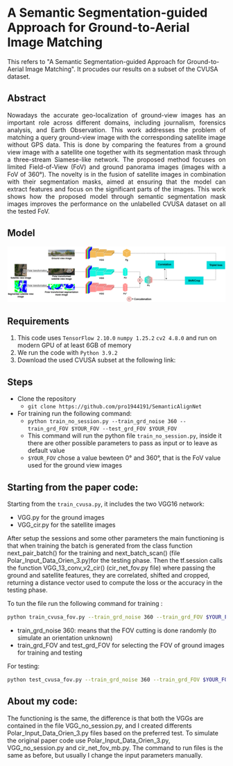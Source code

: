 # A Semantic Segmentation-guided Approach for Ground-to-Aerial Image Matching

<p>This refers to "A Semantic Segmentation-guided Approach for Ground-to-Aerial Image Matching". It procudes our results on a subset of the CVUSA dataset.</p>

## Abstract
<p align="justify">Nowadays the accurate geo-localization of ground-view images has an important role across different domains, including journalism, forensics analysis, and Earth Observation. This work addresses the problem of matching a query ground-view image with the corresponding satellite image without GPS data. This is done by comparing the features from a ground view image with a satellite one together with its segmentation mask through a three-stream Siamese-like network. The proposed method focuses on limited Field-of-View (FoV) and ground panorama images (images with a FoV of 360°). The novelty is in the fusion of satellite images in combination with their segmentation masks, aimed at ensuring that the model can extract features and focus on the significant parts of the images. This work shows how the proposed model through semantic segmentation mask images improves the performance on the unlabelled CVUSA dataset on all the tested FoV.</p>

## Model 
![plot](./Model_f.png)

## Requirements
1. This code uses ```TensorFlow 2.10.0``` ```numpy 1.25.2``` ```cv2 4.8.0``` and run on modern GPU of at least 6GB of memory
2. We run the code with ```Python 3.9.2```
3. Download the used CVUSA subset at the following link: 

## Steps
- Clone the repository 
    - ```git clone https://github.com/pro1944191/SemanticAlignNet```
- For training run the following command:
    - ```python train_no_session.py --train_grd_noise 360 --train_grd_FOV $YOUR_FOV --test_grd_FOV $YOUR_FOV```
    - This command will run the python file ```train_no_session.py```, inside it there are other possible parameters to pass as input or to leave as default value
    - ```$YOUR_FOV``` chose a value bewteen 0° and 360°, that is the FoV value used for the ground view images

## Starting from the paper code:
Starting from the ```train_cvusa.py```, it includes the two VGG16 network:
- VGG.py for the ground images
- VGG_cir.py for the satellite images

After setup the sessions and some other parameters the main functioning is that when training the batch is generated from the class function next_pair_batch() for the training and next_batch_scan() (file Polar_Input_Data_Orien_3.py)for the testing phase. Then the tf.session calls the function VGG_13_conv_v2_cir() (cir_net_fov.py file) where passing the ground and satellite features, they are correlated, shifted and cropped, returning a distance vector used to compute the loss or the accuracy in the testing phase.

To tun the file run the following command for training :
```sh
python train_cvusa_fov.py --train_grd_noise 360 --train_grd_FOV $YOUR_FOV --test_grd_FOV $YOUR_FOV
```
- train_grd_noise 360: means that the FOV cutting is done randomly (to simulate an orientation unknown)
- train_grd_FOV and test_grd_FOV for selecting the FOV of ground images for training and testing

For testing:
```sh
python test_cvusa_fov.py --train_grd_noise 360 --train_grd_FOV $YOUR_FOV --test_grd_FOV $YOUR_FOV
```

## About my code:
The functioning is the same, the difference is that both the VGGs are contained in the file VGG_no_session.py, and I created differents Polar_Input_Data_Orien_3.py files based on the preferred test. 
To simulate the original paper code use Polar_Input_Data_Orien_3.py, VGG_no_session.py and cir_net_fov_mb.py.
The command to run files is the same as before, but usually I change the input parameters manually.
